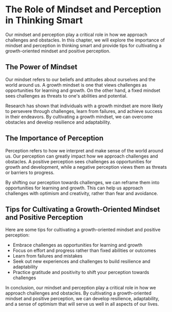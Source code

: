 # The Role of Mindset and Perception in Thinking Smart

Our mindset and perception play a critical role in how we approach challenges and obstacles. In this chapter, we will explore the importance of mindset and perception in thinking smart and provide tips for cultivating a growth-oriented mindset and positive perception.

The Power of Mindset
--------------------

Our mindset refers to our beliefs and attitudes about ourselves and the world around us. A growth mindset is one that views challenges as opportunities for learning and growth. On the other hand, a fixed mindset sees challenges as threats to one's abilities and potential.

Research has shown that individuals with a growth mindset are more likely to persevere through challenges, learn from failures, and achieve success in their endeavors. By cultivating a growth mindset, we can overcome obstacles and develop resilience and adaptability.

The Importance of Perception
----------------------------

Perception refers to how we interpret and make sense of the world around us. Our perception can greatly impact how we approach challenges and obstacles. A positive perception sees challenges as opportunities for growth and development, while a negative perception views them as threats or barriers to progress.

By shifting our perception towards challenges, we can reframe them into opportunities for learning and growth. This can help us approach challenges with optimism and creativity, rather than fear and avoidance.

Tips for Cultivating a Growth-Oriented Mindset and Positive Perception
----------------------------------------------------------------------

Here are some tips for cultivating a growth-oriented mindset and positive perception:

* Embrace challenges as opportunities for learning and growth
* Focus on effort and progress rather than fixed abilities or outcomes
* Learn from failures and mistakes
* Seek out new experiences and challenges to build resilience and adaptability
* Practice gratitude and positivity to shift your perception towards challenges

In conclusion, our mindset and perception play a critical role in how we approach challenges and obstacles. By cultivating a growth-oriented mindset and positive perception, we can develop resilience, adaptability, and a sense of optimism that will serve us well in all aspects of our lives.
